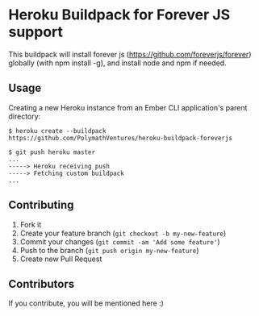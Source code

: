 # Heroku Buildpack for Forever JS support

This buildpack will install forever js (https://github.com/foreverjs/forever) globally (with npm install -g), and install node and npm if needed.

## Usage

Creating a new Heroku instance from an Ember CLI application's parent directory:

    $ heroku create --buildpack https://github.com/PolymathVentures/heroku-buildpack-foreverjs

    $ git push heroku master
    ...
    -----> Heroku receiving push
    -----> Fetching custom buildpack
    ...

## Contributing

1. Fork it
2. Create your feature branch (`git checkout -b my-new-feature`)
3. Commit your changes (`git commit -am 'Add some feature'`)
4. Push to the branch (`git push origin my-new-feature`)
5. Create new Pull Request

## Contributors

If you contribute, you will be mentioned here :)
